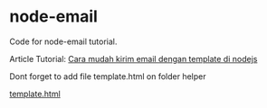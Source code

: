 # node-email

Code for node-email tutorial.

Article Tutorial: [Cara mudah kirim email dengan template di nodejs](https://medium.com/@muhamadzhuhry/cara-mudah-kirim-email-dengan-template-di-nodejs-4dc7f0f621d5)

Dont forget to add file template.html on folder helper

[template.html](https://gist.github.com/muhammadzhuhry/5e8c1ba9bf5f824c2f0ef41d5bec76d8)
